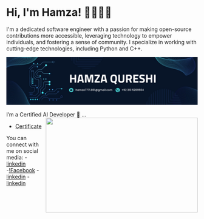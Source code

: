 # Hi, I'm Hamza! 👋👨🏾‍💻

I'm a dedicated software engineer with a passion for making open-source contributions more accessible, leveraging technology to empower individuals, and fostering a sense of community. I specialize in working with cutting-edge technologies, including Python and C++.

![Image](https://github.com/hamza7771/hamza7771/blob/main/1691042077438.jpeg)

I’m a Certified AI Developer 🤖  ...
<img align="right" height="250" width="400" src="https://media3.giphy.com/media/p4NLw3I4U0idi/giphy.gif?cid=ecf05e47u651twctsezhzbsw8myzchukcjxu7oeakq3ujf17&rid=giphy.gif" />
<br>

- [Certificate](https://github.com/hamzaqureshi5/hamzaqureshi5/blob/main/AI_Certificate.pdf)

You can connect with me on social media:
-[linkedin]()
-[!Facebook]()
-[linkedin]()
-[linkedin]()


<!--
**hamza7771/hamza7771** is a ✨ _special_ ✨ repository because its `README.md` (this file) appears on your GitHub profile.

Here are some ideas to get you started:

- 🔭 I’m currently working on ...
- 🌱 I’m currently learning ...
- 👯 I’m looking to collaborate on ...
- 🤔 I’m looking for help with ...
- 💬 Ask me about ...
- 📫 How to reach me: ...
- 😄 Pronouns: ...
- ⚡ Fun fact: ...
-->
